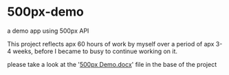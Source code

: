500px-demo
==========

a demo app using 500px API


This project reflects apx 60 hours of work by myself over a period of apx 3-4 weeks, before I became to busy to continue working on it.

please take a look at the '[500px Demo.docx](https://github.com/Orbar/500px-demo/blob/master/500PX%20Demo.docx)' file in the base of the project
